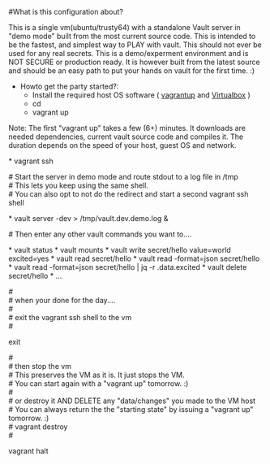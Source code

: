 #What is this configuration about?

This is a single vm(ubuntu/trusty64) with a standalone Vault server in "demo mode" built from the most current source code.
This is intended to be the fastest, and simplest way to PLAY with vault.
This should not ever be used for any real secrets. This is a demo/experment environment and is NOT SECURE or production ready.
It is however built from the latest source and should be an easy path to put your hands on vault for the first time. :)

* Howto get the party started?:
  * Install the required host OS software ( [vagrantup](https://vagrantup.com) and [Virtualbox](https://virtualbox.org/) )
  * cd <into this directory>
  * vagrant up
 <p>Note: The first "vagrant up" takes a few (6+) minutes. It downloads are needed dependencies, current vault source code and compiles it. The duration depends on the speed of your host, guest OS and network. </p>
  * vagrant ssh
<p><div>
# Start the server in demo mode and route stdout to a log file in /tmp<br/>
# This lets you keep using the same shell. <br/>
# You can also opt to not do the redirect and start a second vagrant ssh shell
</div></p>
 * vault server -dev > /tmp/vault.dev.demo.log &
<p><div># Then enter any other vault commands you want to....</div></p>
  * vault status
  * vault mounts
  * vault write secret/hello value=world excited=yes
  * vault read secret/hello
  * vault read -format=json secret/hello
  * vault read -format=json secret/hello | jq -r .data.excited
  * vault delete secret/hello
  * ...
<p><div>
  #<br/>
  # when your done for the day....<br/>
  #<br/>
  # exit the vagrant ssh shell to the vm<br/>
  #<br/>
</div></p>
    exit
<p><div>
  #<br/>
  # then stop the vm<br/>
  #  This preserves the VM as it is. It just stops the VM.<br/>
  #  You can start again with a "vagrant up" tomorrow. :)<br/>
  #<br/>
  # or destroy it AND DELETE any "data/changes" you made to the VM host<br/>
  #   You can always return the the "starting state" by issuing a "vagrant up" tomorrow. :)<br/>
  # vagrant destroy<br/>
  #<br/>
</div></p>
    vagrant halt
